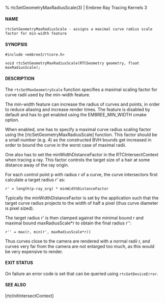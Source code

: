 % rtcSetGeometryMaxRadiusScale(3) | Embree Ray Tracing Kernels 3

#### NAME

    rtcSetGeometryMaxRadiusScale - assigns a maximal curve radius scale factor for min-width feature

#### SYNOPSIS

    #include <embree3/rtcore.h>

    void rtcSetGeometryMaxRadiusScale(RTCGeometry geometry, float maxRadiusScale);

#### DESCRIPTION

The `rtcSetMaxGeometryScale` function specifies a maximal scaling
factor for curve radii used by the min-width feature.

The min-width feature can increase the radius of curves and points, in
order to reduce aliasing and increase render times. The feature is
disabled by default and has to get enabled using the
EMBREE_MIN_WIDTH cmake option.

When enabled, one has to specify a maximal curve radius scaling factor
using the [rtcSetGeometryMaxRadiusScale] function. This factor should
be a small number (e.g. 4) as the constructed BVH bounds get increased
in order to bound the curve in the worst case of maximal radii.

One also has to set the minWidthDistanceFactor in the
RTCIntersectContext when tracing a ray. This factor controls the
target size of a hair at some distance away of the ray origin.

For each control point p with radius r of a curve, the curve
intersectors first calculate a target radius r' as:

    r' = length(p-ray_org) * minWidthDistanceFactor

Typically the minWidthDistanceFactor is set by the application such
that the target curve radius projects to the width of half a pixel
(thus curve diameter is pixel sized).

The target radius r' is then clamped against the minimal bound r and
maximal bound maxRadiusScale*r to obtain the final radius r'':

    r'' = max(r, min(r', maxRadiusScale*r))

Thus curves close to the camera are rendered with a normal radii r,
and curves very far from the camera are not enlarged too much, as this
would be very expensive to render.

#### EXIT STATUS

On failure an error code is set that can be queried using
`rtcGetDeviceError`.

#### SEE ALSO

[rtcInitIntersectContext]

